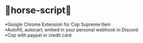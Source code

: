 # 🐴horse-script🐴
•Google Chrome Extension for Cop Supreme Item<br>
•Autofill, autocart, embed in your personal webhook in Discord<img scrc='https://user-images.githubusercontent.com/59373930/118838653-280e6700-b8c6-11eb-80bb-c4821c77e699.png'></img>
<br>
•Cop with paypal or credit card<br>
